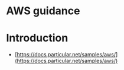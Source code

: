 # AWS guidance

# Introduction

- [https://docs.particular.net/samples/aws/](https://docs.particular.net/samples/aws/)
